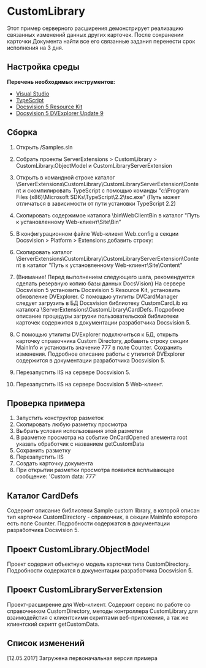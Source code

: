 # CustomLibrary

Этот пример серверного расширения демонстрирует реализацию связанных изменений данных других карточек.
После сохранении карточки Документа найти все его связанные задания перенести срок исполнения на 3 дня.

## Настройка среды

**Перечень необходимых инструментов:** 
* [Visual Studio](https://www.visualstudio.com)
* [TypeScript](https://www.typescriptlang.org)
* [Docsvision 5 Resource Kit](ftp://ftp.docsvision.com/downloadarea/docsvision/Docsvision5.4.2642/ResourceKit.zip)
* [Docsvision 5 DVExplorer Update 9](ftp://ftp.docsvision.com/downloadarea/Docsvision/Docsvision5.4.2642/Update9/DVExplorer_Update9.zip)

## Сборка

1. Открыть /Samples.sln
2. Собрать проекты ServerExtensions > CustomLibrary > CustomLibrary.ObjectModel и CustomLibraryServerExtension
3. Открыть в командной строке каталог \ServerExtensions\CustomLibrary\CustomLibraryServerExtension\Content и скомпилировать TypeScript с помощью команды
"c:\Program Files (x86)\Microsoft SDKs\TypeScript\2.2\tsc.exe" (Путь может отличаться в зависимости от пути установки TypeScript 2.2)
4. Скопировать содержимое каталога \bin\WebClientBin в каталог "Путь к установленному Web-клиент\Site\Bin"
5. В конфигурационном файле Web-клиент Web.config в секции Docsvision > Platform > Extensions добавить строку:

	 <Extension TypeName="CustomLibraryServerExtension.LayoutWebClientExtension, CustomLibraryServerExtension" Target="WebClient"/>
	 
6. Скопировать каталог \ServerExtensions\CustomLibrary\CustomLibraryServerExtension\Content в каталог "Путь к установленному Web-клиент\Site\Content"
7. (Внимание! Перед выполнением следующего шага, рекомендуется сделать резервную копию базы данных DocsVision)
На сервере Docsvision 5 установить Docsvision 5 Resource Kit, установить обновление DVExplorer. С помощью утилиты DVCardManager следует загрузить 
в БД Docsvision библиотеку CustomCardLib из каталога \ServerExtensions\CustomLibrary\CardDefs. Подробное описание процедуры загрузки пользовательской 
библиотеки карточек содержится в документации разработчика Docsvision 5. 
8. С помощью утилиты DVExplorer подключиться к БД, открыть карточку справочника Custom Directory, добавить строку секции MainInfo 
и установить значение 777 в поле Counter. Сохранить изменения. Подробное описание работы с утилитой DVExplorer содержится в документации 
разработчика Docsvision 5. 
9. Перезапустить IIS на сервере Docsvision 5.
10. Перезапустить IIS на сервере Docsvision 5 Web-клиент.

## Проверка примера

1. Запустить конструктор разметок
2. Скопировать любую разметку просмотра
3. Выбрать условия использования этой разметки
4. В разметке просмотра на событие OnCardOpened элемента root указать обработчик с названием getCustomData 
5. Сохранить разметку
6. Перезапустить IIS
7. Создать карточку документа
8. При открытии разметки просмотра появится всплывающее сообщение: 'Custom data: 777'

## Каталог CardDefs

Содержит описание библиотеки Sample custom library, в которой описан тип карточки CustomDirectory - справочник, в 
секции MainInfo которого есть поле Counter. Подробности содержатся в документации разработчика Docsvision 5.

## Проект CustomLibrary.ObjectModel

Проект содержит объектную модель карточки типа CustomDirectory. Подробности содержатся в документации разработчика Docsvision 5.

## Проект CustomLibraryServerExtension

Проект-расширение для Web-клиент. Содержит сервис по работе со справочником CustomDirectory, методы контроллера CustomLibrary 
для взаимодейстия с клиентскими скриптами веб-приложения, а так же клиентский скрипт getCustomData.

## Список изменений

[12.05.2017] Загружена первоначальная версия примера

